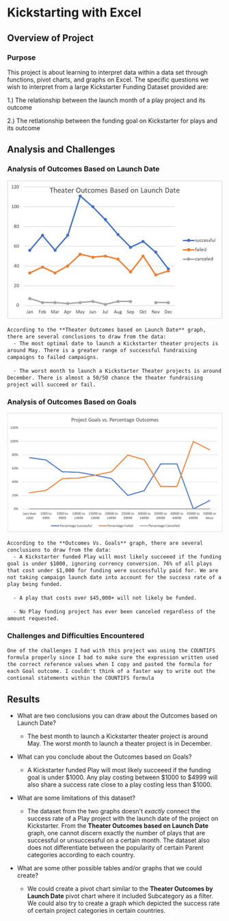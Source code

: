 # Kickstarting with Excel

## Overview of Project

### Purpose

This project is about learning to interpret data within a data set through functions, pivot charts, and graphs on Excel. The specific questions we wish to interpret from a large Kickstarter Funding Dataset provided are:

1.) The relationship between the launch month of a play project and its outcome

2.) The retlationship between the funding goal on Kickstarter for plays and its outcome


## Analysis and Challenges

### Analysis of Outcomes Based on Launch Date

![Theater Outcomes based on Launch Date](https://github.com/namin1993/kickstarter-analysis/blob/f323c7a6ea50840adba86d9e97caf51bfbf20888/Resources/Theater_Outcomes_vs_Launch.png)

```
According to the **Theater Outcomes based on Launch Date** graph, there are several conclusions to draw from the data:
  - The most optimal date to launch a Kickstarter theater projects is around May. There is a greater range of successful fundraising campaigns to failed campaigns.

  - The worst month to launch a Kickstarter Theater projects is around December. There is almost a 50/50 chance the theater fundraising project will succeed or fail.
```

### Analysis of Outcomes Based on Goals

![Outcomes Vs. Goals](https://github.com/namin1993/kickstarter-analysis/blob/2600ef4f3f2cbe51654d2569abcde0d78c376fd1/Resources/Outcomes_vs_Goals.png)

```
According to the **Outcomes Vs. Goals** graph, there are several conclusions to draw from the data:
  - A Kickstarter funded Play will most likely succeeed if the funding goal is under $1000, ignoring currency conversion. 76% of all plays that cost under $1,000 for funding were successfully paid for. We are not taking campaign launch date into account for the success rate of a play being funded.

  - A play that costs over $45,000+ will not likely be funded.

  - No Play funding project has ever been canceled regardless of the amount requested.
```

### Challenges and Difficulties Encountered
```
One of the challenges I had with this project was using the COUNTIFS formula properly since I had to make sure the expression written used the correct reference values when I copy and pasted the formula for each Goal outcome. I couldn't think of a faster way to write out the contional statements within the COUNTIFS formula
```

## Results

- What are two conclusions you can draw about the Outcomes based on Launch Date?
  - The best month to launch a Kickstarter theater project is around May. The worst month to launch a theater project is in December.

- What can you conclude about the Outcomes based on Goals?
  - A Kickstarter funded Play will most likely succeeed if the funding goal is under $1000. Any play costing between $1000 to $4999 will also share a success rate close to a play costing less than $1000.

- What are some limitations of this dataset?
  - The dataset from the two graphs doesn't *exactly* connect the success rate of a Play project with the launch date of the project on Kickstarter. From the **Theater Outcomes based on Launch Date** graph, one cannot discern exactly the number of plays that are successful or unsuccessful on a certain month. The dataset also does not differentiate between the popularity of certain Parent categories according to each country.

- What are some other possible tables and/or graphs that we could create?
  - We could create a pivot chart similar to the **Theater Outcomes by Launch Date** pivot chart where it included Subcategory as a filter. We could also try to create a graph which depicted the success rate of certain project categories in certain countries.
